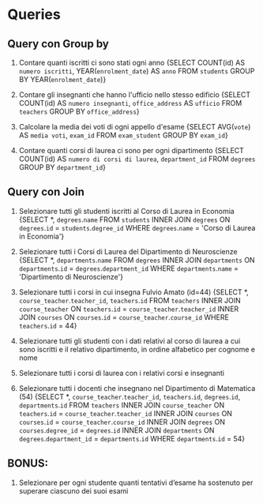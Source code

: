 # Queries

## Query con Group by
1. Contare quanti iscritti ci sono stati ogni anno
{SELECT COUNT(id) AS `numero iscritti`, YEAR(`enrolment_date`) AS `anno` FROM `students` GROUP BY YEAR(`enrolment_date`)}

2. Contare gli insegnanti che hanno l'ufficio nello stesso edificio
{SELECT COUNT(id) AS `numero insegnanti`, `office_address` AS `ufficio` FROM `teachers` GROUP BY `office_address`}

3. Calcolare la media dei voti di ogni appello d'esame
{SELECT AVG(`vote`) AS `media voti`, `exam_id` FROM `exam_student` GROUP BY `exam_id`}

4. Contare quanti corsi di laurea ci sono per ogni dipartimento
{SELECT COUNT(id) AS `numero di corsi di laurea`, `department_id` FROM `degrees` GROUP BY `department_id`}

## Query con Join
1. Selezionare tutti gli studenti iscritti al Corso di Laurea in Economia
{SELECT *, `degrees`.`name` FROM `students` INNER JOIN `degrees` ON `degrees`.`id` = `students`.`degree_id` WHERE `degrees`.`name` = 'Corso di Laurea in Economia'}

2. Selezionare tutti i Corsi di Laurea del Dipartimento di Neuroscienze
{SELECT *, `departments`.`name` FROM `degrees` INNER JOIN `departments` ON `departments`.`id` = `degrees`.`department_id` WHERE `departments`.`name` = 'Dipartimento di Neuroscienze'}

3. Selezionare tutti i corsi in cui insegna Fulvio Amato (id=44)
{SELECT *, `course_teacher`.`teacher_id`, `teachers`.`id` FROM `teachers` INNER JOIN `course_teacher` ON `teachers`.`id` = `course_teacher`.`teacher_id` INNER JOIN `courses` ON `courses`.`id` = `course_teacher`.`course_id` WHERE `teachers`.`id` = 44}

4. Selezionare tutti gli studenti con i dati relativi al corso di laurea a cui sono iscritti e il relativo dipartimento, in ordine alfabetico per cognome e nome

5. Selezionare tutti i corsi di laurea con i relativi corsi e insegnanti

7. Selezionare tutti i docenti che insegnano nel Dipartimento di Matematica (54)
{SELECT *, `course_teacher`.`teacher_id`, `teachers`.`id`, `degrees`.`id`, `departments`.`id` FROM `teachers` INNER JOIN `course_teacher` ON `teachers`.`id` = `course_teacher`.`teacher_id` INNER JOIN `courses` ON `courses`.`id` = `course_teacher`.`course_id` INNER JOIN `degrees` ON `courses`.`degree_id` = `degrees`.`id` INNER JOIN `departments` ON `degrees`.`department_id` = `departments`.`id` WHERE `departments`.`id` = 54}

## BONUS: 
1. Selezionare per ogni studente quanti tentativi d’esame ha sostenuto per superare ciascuno dei suoi esami
